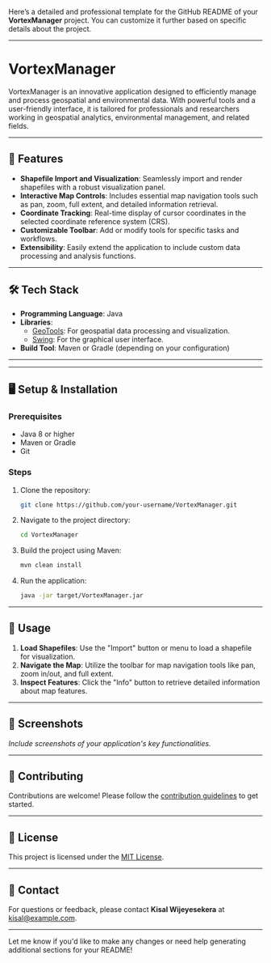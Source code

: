 Here’s a detailed and professional template for the GitHub README of your **VortexManager** project. You can customize it further based on specific details about the project.

---

# VortexManager

VortexManager is an innovative application designed to efficiently manage and process geospatial and environmental data. With powerful tools and a user-friendly interface, it is tailored for professionals and researchers working in geospatial analytics, environmental management, and related fields.

---

## 🚀 Features

- **Shapefile Import and Visualization**: Seamlessly import and render shapefiles with a robust visualization panel.
- **Interactive Map Controls**: Includes essential map navigation tools such as pan, zoom, full extent, and detailed information retrieval.
- **Coordinate Tracking**: Real-time display of cursor coordinates in the selected coordinate reference system (CRS).
- **Customizable Toolbar**: Add or modify tools for specific tasks and workflows.
- **Extensibility**: Easily extend the application to include custom data processing and analysis functions.

---

## 🛠️ Tech Stack

- **Programming Language**: Java
- **Libraries**:
  - [GeoTools](https://geotools.org): For geospatial data processing and visualization.
  - [Swing](https://docs.oracle.com/javase/tutorial/uiswing/): For the graphical user interface.
- **Build Tool**: Maven or Gradle (depending on your configuration)

---

---

## 🖥️ Setup & Installation

### Prerequisites
- Java 8 or higher
- Maven or Gradle
- Git

### Steps
1. Clone the repository:
   ```bash
   git clone https://github.com/your-username/VortexManager.git
   ```
2. Navigate to the project directory:
   ```bash
   cd VortexManager
   ```
3. Build the project using Maven:
   ```bash
   mvn clean install
   ```
4. Run the application:
   ```bash
   java -jar target/VortexManager.jar
   ```

---

## 🧩 Usage

1. **Load Shapefiles**: Use the "Import" button or menu to load a shapefile for visualization.
2. **Navigate the Map**: Utilize the toolbar for map navigation tools like pan, zoom in/out, and full extent.
3. **Inspect Features**: Click the "Info" button to retrieve detailed information about map features.

---

## 📸 Screenshots

_Include screenshots of your application's key functionalities._

---

## 🤝 Contributing

Contributions are welcome! Please follow the [contribution guidelines](CONTRIBUTING.md) to get started.

---

## 📝 License

This project is licensed under the [MIT License](LICENSE).

---

## 📧 Contact

For questions or feedback, please contact **Kisal Wijeyesekera** at kisal@example.com.

---

Let me know if you'd like to make any changes or need help generating additional sections for your README!
